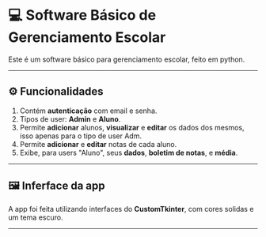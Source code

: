 # 💻 Software Básico de Gerenciamento Escolar
   Este é um software básico para gerenciamento escolar, feito em python.
 
---

## ⚙ Funcionalidades
  1. Contém **autenticação** com email e senha.
  2. Tipos de user: **Admin** e **Aluno**.
  3. Permite **adicionar** alunos, **visualizar** e **editar** os dados dos mesmos, isso apenas para o tipo de user Adm.
  4. Permite **adicionar** e **editar** notas de cada aluno.
  5. Exibe, para users "Aluno", seus **dados**, **boletim de notas**, e **média**.

---

## 🖼 Inferface da app
  A app foi feita utilizando interfaces do **CustomTkinter**, com cores solidas e um tema escuro.

  

---
